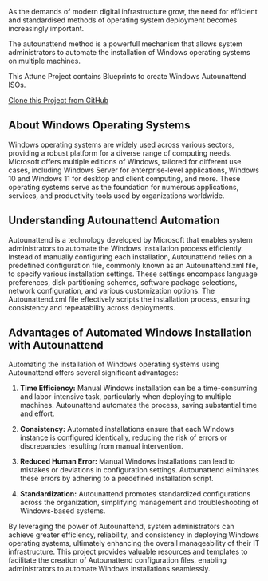 As the demands of modern digital infrastructure grow, the need 
for efficient and standardised methods of operating system 
deployment becomes increasingly important.

The autounattend method is a powerfull mechanism that allows system 
administrators to automate the installation of Windows operating 
systems on multiple machines.

This Attune Project contains Blueprints to create Windows 
Autounattend ISOs.

[Clone this Project from GitHub](https://github.com/Attune-Automation/Automate-Windows-Installation-with-autounattend.git)

## About Windows Operating Systems

Windows operating systems are widely used across various sectors, 
providing a robust platform for a diverse range of computing needs. 
Microsoft offers multiple editions of Windows, tailored for 
different use cases, including Windows Server for enterprise-level 
applications, Windows 10 and Windows 11 for desktop and client 
computing, and more. These operating systems serve as the 
foundation for numerous applications, services, and productivity 
tools used by organizations worldwide.

## Understanding Autounattend Automation

Autounattend is a technology developed by Microsoft that enables 
system administrators to automate the Windows installation process 
efficiently. Instead of manually configuring each installation, 
Autounattend relies on a predefined configuration file, commonly 
known as an Autounattend.xml file, to specify various installation 
settings. These settings encompass language preferences, disk 
partitioning schemes, software package selections, network 
configuration, and various customization options. The 
Autounattend.xml file effectively scripts the installation process, 
ensuring consistency and repeatability across deployments.

## Advantages of Automated Windows Installation with Autounattend

Automating the installation of Windows operating systems using 
Autounattend offers several significant advantages:

1. **Time Efficiency:** Manual Windows installation can be a 
time-consuming and labor-intensive task, particularly when 
deploying to multiple machines. Autounattend automates the process, 
saving substantial time and effort.

2. **Consistency:** Automated installations ensure that each 
Windows instance is configured identically, reducing the risk of 
errors or discrepancies resulting from manual intervention.

3. **Reduced Human Error:** Manual Windows installations can lead 
to mistakes or deviations in configuration settings. Autounattend 
eliminates these errors by adhering to a predefined installation 
script.

4. **Standardization:** Autounattend promotes standardized 
configurations across the organization, simplifying management 
and troubleshooting of Windows-based systems.

By leveraging the power of Autounattend, system administrators can 
achieve greater efficiency, reliability, and consistency in 
deploying Windows operating systems, ultimately enhancing the 
overall manageability of their IT infrastructure. This project 
provides valuable resources and templates to facilitate the 
creation of Autounattend configuration files, enabling 
administrators to automate Windows installations seamlessly.